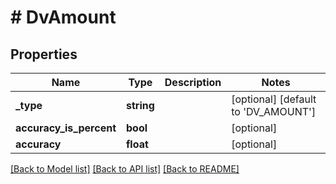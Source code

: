 # # DvAmount

## Properties

Name | Type | Description | Notes
------------ | ------------- | ------------- | -------------
**_type** | **string** |  | [optional] [default to 'DV_AMOUNT']
**accuracy_is_percent** | **bool** |  | [optional]
**accuracy** | **float** |  | [optional]

[[Back to Model list]](../../README.md#models) [[Back to API list]](../../README.md#endpoints) [[Back to README]](../../README.md)
